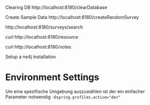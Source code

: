 Clearing DB
http://localhost:8180/clearDatabase


Create Sample Data
http://localhost:8180/createRandomSurvey





http://localhost:8180/surveys/search











curl http://localhost:8180/resource


curl http://localhost:8180/votes




Setup a ne4j installation


# Environment Settings
Um eine spezifische Umgebung auszuwählen ist der ein einfacher Parameter notwendig
``` -Dspring.profiles.active="dev" ```







